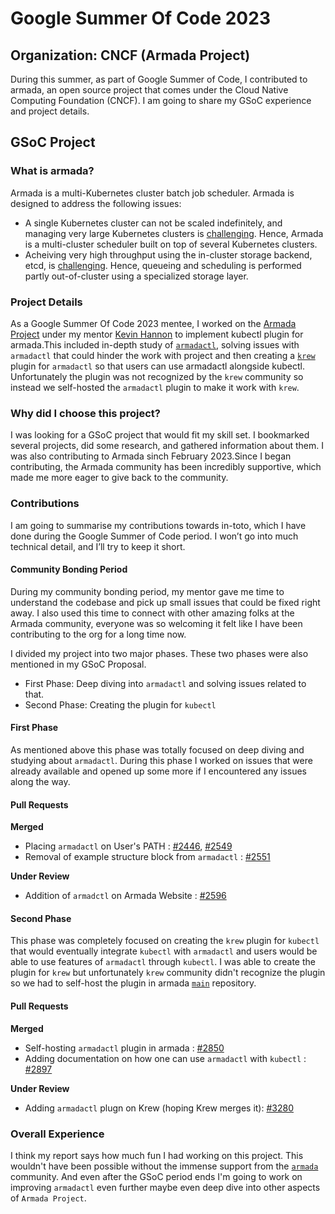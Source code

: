 # Google Summer Of Code 2023

## Organization: CNCF (Armada Project)
During this summer, as part of Google Summer of Code, I contributed to armada, an open source project that comes under the Cloud Native Computing Foundation (CNCF). I am going to share my GSoC experience and project details.


## GSoC Project
### What is armada? 
Armada is a multi-Kubernetes cluster batch job scheduler. Armada is designed to address the following issues:

- A single Kubernetes cluster can not be scaled indefinitely, and managing very large Kubernetes clusters is [challenging](https://openai.com/research/scaling-kubernetes-to-7500-nodes). Hence, Armada is a multi-cluster scheduler built on top of several Kubernetes clusters. 
- Acheiving very high throughput using the in-cluster storage backend, etcd, is [challenging](https://openai.com/research/scaling-kubernetes-to-7500-nodes). Hence, queueing and scheduling is performed partly out-of-cluster using a specialized storage layer.

### Project Details

As a Google Summer Of Code 2023 mentee, I worked on the [Armada Project](https://github.com/armadaproject/armada) under my mentor [Kevin Hannon](https://github.com/kannon92) to implement kubectl plugin for armada.This included in-depth study of [`armadactl`](https://github.com/armadaproject/armada/tree/master/cmd/armadactl), solving issues with `armadactl` that could hinder the work with project and then creating a [`krew`](https://krew.sigs.k8s.io/) plugin for `armadactl` so that users can use armadactl alongside kubectl. Unfortunately the plugin was not recognized by the `krew` community so instead we self-hosted the `armadactl` plugin to make it work with `krew`.

### Why did I choose this project?

I was looking for a GSoC project that would fit my skill set. I bookmarked several projects, did some research, and gathered information about them. 
I was also contributing to Armada sinch February 2023.Since I began contributing, the Armada community has been incredibly supportive, which made me more eager to give back to the community.

### Contributions

I am going to summarise my contributions towards in-toto, which I have done during the Google Summer of Code period. I won’t go into much technical detail, and I’ll try to keep it short.

#### Community Bonding Period
During my community bonding period, my mentor gave me time to understand the codebase and pick up small issues that could be fixed right away.
I also used this time to connect with other amazing folks at the Armada community, everyone was so welcoming it felt like I have been contributing to the org for a long time now.

I divided my project into two major phases. These two phases were also mentioned in my GSoC Proposal.
- First Phase: Deep diving into `armadactl` and solving issues related to that.
- Second Phase: Creating the plugin for `kubectl`

#### First Phase
As mentioned above this phase was totally focused on deep diving and studying about `armadactl`. During this phase I worked on issues that were already available and opened up some more if I encountered any issues along the way.

#### Pull Requests

<b>Merged</b>
- Placing `armadactl` on User's PATH : [#2446](https://github.com/armadaproject/armada/pull/2446), [#2549](https://github.com/armadaproject/armada/pull/2549)
- Removal of example structure block from `armadactl` : [#2551](https://github.com/armadaproject/armada/pull/2551)

<b>Under Review</b>
- Addition of `armadctl` on Armada Website : [#2596](https://github.com/armadaproject/armada/pull/2596)

#### Second Phase
This phase was completely focused on creating the `krew` plugin for `kubectl` that would eventually integrate `kubectl` with `armadactl` and users would be able to use features of `armadactl` through `kubectl`.
I was able to create the plugin for `krew` but unfortunately `krew` community didn't recognize the plugin so we had to self-host the plugin in armada [`main`](https://github.com/armadaproject/armada) repository.

#### Pull Requests

<b>Merged</b>
- Self-hosting `armadactl` plugin in armada : [#2850](https://github.com/armadaproject/armada/pull/2850)
- Adding documentation on how one can use `armadactl` with `kubectl` : [#2897](https://github.com/armadaproject/armada/pull/2897)

<b>Under Review</b>
- Adding `armadactl` plugn on Krew (hoping Krew merges it): [#3280](https://github.com/kubernetes-sigs/krew-index/pull/3280)

### Overall Experience
I think my report says how much fun I had working on this project. This wouldn't have been possible without the immense support from the [`armada`](https://github.com/armadaproject/armada) community. And even after the GSoC period ends I'm going to work on improving `armadactl` even further maybe even deep dive into other aspects of `Armada Project`.
